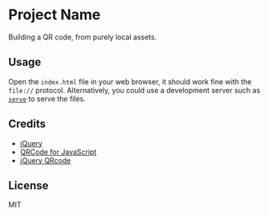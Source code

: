 # Project Name

Building a QR code, from purely local assets.

## Usage

Open the `index.html` file in your web browser, it should work fine with the `file://` protocol. Alternatively, you could use a development server such as [`serve`](http://npm.im/serve) to serve the files.

## Credits

- [jQuery](https://jquery.com/)
- [QRCode for JavaScript](https://github.com/kazuhikoarase/qrcode-generator/blob/master/js/qrcode.js)
- [jQuery QRcode](https://github.com/jeromeetienne/jquery-qrcode/blob/master/src/jquery.qrcode.js)

## License

MIT
